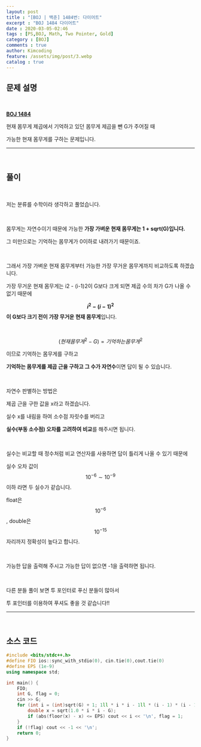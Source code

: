 ```yaml
---
layout: post
title : "[BOJ | 백준] 1484번: 다이어트"
excerpt : "BOJ 1484 다이어트"
date : 2020-03-05-02:46
tags : [PS,BOJ, Math, Two Pointer, Gold]
category : [BOJ]
comments : true
author: Kimcoding
feature: /assets/img/post/3.webp
catalog : true
---
```


## 문제 설명

<br/>

**[BOJ 1484](https://www.acmicpc.net/problem/1484)**

현재 몸무게 제곱에서 기억하고 있던 몸무게 제곱을 뺀 G가 주어질 때

가능한 현재 몸무게를 구하는 문제입니다.

---
<br/>

## 풀이

<br/>



저는 분류를 수학이라 생각하고 풀었습니다.

<br/>

몸무게는 자연수이기 때문에 가능한 **가장 가벼운 현재 몸무게는 1 + sqrt(G)입니다.**

그 미만으로는 기억하는 몸무게가 0이하로 내려가기 때문이죠.

<br/>

그래서 가장 가벼운 현재 몸무게부터 가능한 가장 무거운 몸무게까지 비교하도록 하겠습니다.

가장 무거운 현재 몸무게는 i2 - (i-1)2이 G보다 크게 되면 제곱 수의 차가 G가 나올 수 없기 때문에

**$$i^2 - (i-1)^2$$이 G보다 크기 전이 가장 무거운 현재 몸무게**입니다.

<br/>

$$(현재 몸무게^2 - G) = 기억하는 몸무게^2$$

이므로 기억하는 몸무게를 구하고

**기억하는 몸무게를 제곱 근을 구하고 그 수가 자연수**이면 답이 될 수 있습니다.

<br/>

자연수 판별하는 방법은

제곱 근을 구한 값을 x라고 하겠습니다.

실수 x를 내림을 하여 소수점 자릿수를 버리고

**실수(부동 소수점) 오차를 고려하여 비교**를 해주시면 됩니다.

<br/>

실수는 비교할 때 정수처럼 비교 연산자를 사용하면 답이 틀리게 나올 수 있기 때문에

실수 오차 값이 $$10^{-6} \sim 10^{-9}$$ 이하 라면 두 실수가 같습니다.

float은 $$10^{-6}$$ , double은 $$10^{-15}$$ 자리까지 정확성이 높다고 합니다.

<br/>

가능한 답을 출력해 주시고 가능한 답이 없으면 -1을 출력하면 됩니다.

<br/>

다른 분들 풀이 보면 투 포인터로 푸신 분들이 많아서

투 포인터를 이용하여 푸셔도 좋을 것 같습니다!!

---

<br/>

## <i class="fa fa-code"></i> 소스 코드

```cpp
#include <bits/stdc++.h>
#define FIO ios::sync_with_stdio(0), cin.tie(0),cout.tie(0)
#define EPS (1e-9)
using namespace std;

int main() {
    FIO;
    int G, flag = 0;
    cin >> G;
    for (int i = (int)sqrt(G) + 1; 1ll * i * i - 1ll * (i - 1) * (i - 1) <= G; i++) {
        double x = sqrt(1.0 * i * i - G);
        if (abs(floor(x) - x) <= EPS) cout << i << '\n', flag = 1;
    }
    if (!flag) cout << -1 << '\n';
    return 0;
}
```

